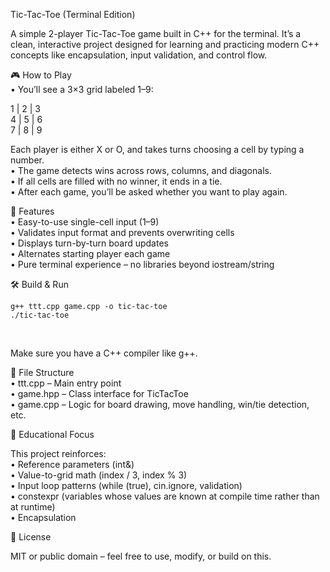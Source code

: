 Tic-Tac-Toe (Terminal Edition)<br/>

A simple 2-player Tic-Tac-Toe game built in C++ for the terminal. It’s a clean, interactive project designed for learning and practicing modern C++ concepts like encapsulation, input validation, and control flow.<br/>

🎮 How to Play<br/>
	•	You’ll see a 3×3 grid labeled 1–9:<br/>

 1 | 2 | 3<br/>
 4 | 5 | 6<br/>
 7 | 8 | 9<br/>

Each player is either X or O, and takes turns choosing a cell by typing a number.<br/>
	•	The game detects wins across rows, columns, and diagonals.<br/>
	•	If all cells are filled with no winner, it ends in a tie.<br/>
	•	After each game, you’ll be asked whether you want to play again.<br/>

🧠 Features<br/>
	•	Easy-to-use single-cell input (1–9)<br/>
	•	Validates input format and prevents overwriting cells<br/>
	•	Displays turn-by-turn board updates<br/>
	•	Alternates starting player each game<br/>
	•	Pure terminal experience – no libraries beyond iostream/string<br/>

🛠 Build & Run<br/>

```
g++ ttt.cpp game.cpp -o tic-tac-toe
./tic-tac-toe

```
<br/>

Make sure you have a C++ compiler like g++.<br/>

📁 File Structure<br/>
	•	ttt.cpp – Main entry point<br/>
	•	game.hpp – Class interface for TicTacToe<br/>
	•	game.cpp – Logic for board drawing, move handling, win/tie detection, etc.<br/>

🧪 Educational Focus<br/>

This project reinforces:<br/>
	•	Reference parameters (int&)<br/>
	•	Value-to-grid math (index / 3, index % 3)<br/>
	•	Input loop patterns (while (true), cin.ignore, validation)<br/>
	•	constexpr (variables whose values are known at compile time rather than at runtime)<br/>
  • Encapsulation<br/>

📝 License<br/>

MIT or public domain – feel free to use, modify, or build on this.<br/>
